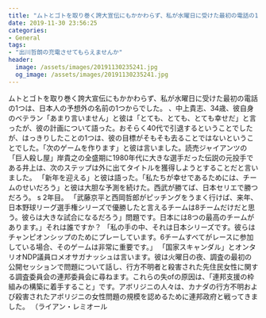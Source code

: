 ```yaml
---
title: "ムトとゴトを取り巻く誇大宣伝にもかかわらず、私が水曜日に受けた最初の電話の1つは、日本人の予想外の名前の1つからでした。"
date: 2019-11-30 23:56:25
categories:
- General
tags:
- "出川哲朗の充電させてもらえませんか"
header:
  image: /assets/images/20191130235241.jpg
  og_image: /assets/images/20191130235241.jpg
---
```


ムトとゴトを取り巻く誇大宣伝にもかかわらず、私が水曜日に受けた最初の電話の1つは、日本人の予想外の名前の1つからでした。 、中上貴志、34歳、彼自身のベテラン「あまり言いません」と彼は「とても、とても、とても幸せだ」と言ったが、彼の計画について語った。おそらく40代で引退するということでしたが、はっきりしたことの1つは、彼の目標がそもそも去ることではないということでした。「次のゲームを作ります」と彼は言いました。読売ジャイアンツの「巨人殺し屋」岸貴之の全盛期に1980年代に大きな選手だった伝説の元投手である井上は、次のステップは外に出てタイトルを獲得しようとすることだと言いました。 「新年を迎える」と彼は語った。「私たちが幸せであるためには、チームのせいだろう」と彼は大胆な予測を続けた。西武が勝てば、日本セリエで勝つだろう。 s 2年目。 「武藤京平と西岡哲郎がピッチングをうまく行けば、来年、日本野球リーグ選手権シリーズで優勝したと言えるチームは8チームだけだと思う。彼らは大きな試合になるだろう」問題です。日本には8つの最高のチームがあります。」それは誰ですか？ 「私の手の中、それは日本シリーズです。彼らはチャンピオンシップのためにプレーしています。6チームすべてがレースに参加している場合、そのゲームは非常に重要です。」 「国家スキャンダル」とオンタリオNDP議員ロメオサガナッシュは言います。彼は火曜日の夜、調査の最初の公開セッションで問題について話し、行方不明者と殺害された先住民女性に関する調査委員会の連邦委員会に尋ねます。これらの失ofの原因は、「連邦支援の枠組みの構築に着手すること」です。アボリジニの人々は、カナダの行方不明および殺害されたアボリジニの女性問題の規模を認めるために連邦政府と戦ってきました。 （ライアン・レミオール
